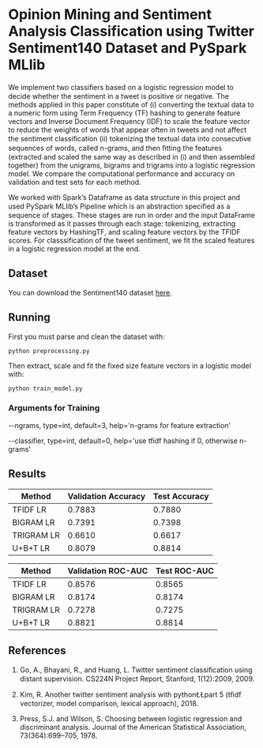 # Opinion Mining and Sentiment Analysis Classification using Twitter Sentiment140 Dataset and PySpark MLlib 

We implement two classiﬁers based on a logistic regression model to decide whether the sentiment in a tweet is positive or negative. The methods applied in this paper constitute of (i) converting the textual data to a numeric form using Term Frequency (TF) hashing to generate feature vectors and Inverse Document Frequency (IDF) to scale the feature vector to reduce the weights of words that appear often in tweets and not affect the sentiment classiﬁcation (ii) tokenizing the textual data into consecutive sequences of words, called n-grams, and then ﬁtting the features (extracted and scaled the same way as described in (i) and then assembled together) from the unigrams, bigrams and trigrams into a logistic regression model. We compare the computational performance and accuracy on validation and test sets for each method.

We worked with Spark’s Dataframe as data structure in this project and used PySpark MLlib’s Pipeline which is an abstraction speciﬁed as a sequence of stages. These stages are run in order and the input DataFrame is transformed as it passes through each stage: tokenizing, extracting feature vectors by HashingTF, and scaling feature vectors by the TFIDF scores. For classsification of the tweet sentiment, we fit the scaled features in a logistic regression model at the end.

## Dataset
You can download the Sentiment140 dataset [here](http://help.sentiment140.com/for-students).

## Running
First you must parse and clean the dataset with:

```
python preprocessing.py
```

Then extract, scale and fit the fixed size feature vectors in a logistic model with:

```
python train_model.py
```

### Arguments for Training
--ngrams, type=int, default=3, help='n-grams for feature extraction'

--classifier, type=int, default=0, help='use tfidf hashing if 0, otherwise n-grams'

## Results

|   Method   |  Validation Accuracy | Test Accuracy |
| ---------- | -------------------- | ------------- |
|  TFIDF LR  |        0.7883        |     0.7880    |
| BIGRAM LR  |        0.7391        |     0.7398    |
| TRIGRAM LR |        0.6610        |     0.6617    |
|  U+B+T LR  |        0.8079        |     0.8814    |


|   Method   |  Validation ROC-AUC  | Test ROC-AUC  |
| ---------- | -------------------- | ------------- |
|  TFIDF LR  | 0.8576         | 0.8565  |
| BIGRAM LR  | 0.8174         | 0.8174  |
| TRIGRAM LR | 0.7278         | 0.7275  |
|  U+B+T LR  | 0.8821         | 0.8814  |

## References
1. Go, A., Bhayani, R., and Huang, L. Twitter sentiment classiﬁcation using distant supervision. CS224N Project Report, Stanford, 1(12):2009, 2009. 

2. Kim, R. Another twitter sentiment analysis with pythonŁŁpart 5 (tﬁdf vectorizer, model comparison, lexical approach), 2018. 

3. Press, S.J. and Wilson, S. Choosing between logistic regression and discriminant analysis. Journal of the American Statistical Association, 73(364):699–705, 1978.
